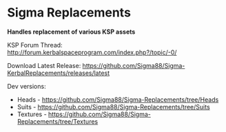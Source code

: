 # Sigma Replacements


**Handles replacement of various KSP assets**


KSP Forum Thread: http://forum.kerbalspaceprogram.com/index.php?/topic/-0/

Download Latest Release: https://github.com/Sigma88/Sigma-KerbalReplacements/releases/latest

Dev versions:

- Heads    - https://github.com/Sigma88/Sigma-Replacements/tree/Heads
- Suits    - https://github.com/Sigma88/Sigma-Replacements/tree/Suits
- Textures - https://github.com/Sigma88/Sigma-Replacements/tree/Textures
